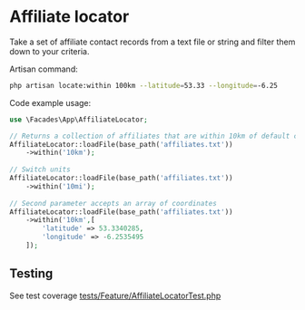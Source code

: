 # Affiliate locator

Take a set of affiliate contact records from a text file or string and filter them down to your criteria.

Artisan command:

```bash
php artisan locate:within 100km --latitude=53.33 --longitude=-6.25
```

Code example usage:

```php
use \Facades\App\AffiliateLocator;

// Returns a collection of affiliates that are within 10km of default coordinates (i.e. config/kax-media.php office)
AffiliateLocator::loadFile(base_path('affiliates.txt'))
    ->within('10km');
    
// Switch units
AffiliateLocator::loadFile(base_path('affiliates.txt'))
    ->within('10mi');
    
// Second parameter accepts an array of coordinates
AffiliateLocator::loadFile(base_path('affiliates.txt'))
    ->within('10km',[
        'latitude' => 53.3340285,
        'longitude' => -6.2535495
    ]);
```

## Testing

See test coverage [tests/Feature/AffiliateLocatorTest.php](tests/Feature/AffiliateLocatorTest.php)

